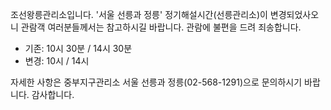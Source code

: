 조선왕릉관리소입니다.
'서울 선릉과 정릉' 정기해설시간(선릉관리소)이 변경되었사오니 관람객 여러분들께서는 참고하시길 바랍니다. 관람에 불편을 드려 죄송합니다.

- 기존: 10시 30분 / 14시 30분
- 변경: 10시 / 14시

자세한 사항은 중부지구관리소 서울 선릉과 정릉(02-568-1291)으로 문의하시기 바랍니다.
감사합니다.